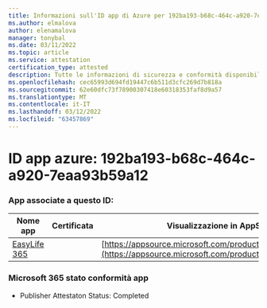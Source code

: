 ```yaml
---
title: Informazioni sull'ID app di Azure per 192ba193-b68c-464c-a920-7eaa93b59a12
ms.author: elmalova
author: elenamalova
manager: tonybal
ms.date: 03/11/2022
ms.topic: article
ms.service: attestation
certification_type: attested
description: Tutte le informazioni di sicurezza e conformità disponibili per 192ba193-b68c-464c-a920-7eaa93b59a12.
ms.openlocfilehash: cec65993d694fd19447c6b511d3cfc269d7b818a
ms.sourcegitcommit: 62e60dfc73f78900307418e60318353faf8d9a57
ms.translationtype: MT
ms.contentlocale: it-IT
ms.lasthandoff: 03/12/2022
ms.locfileid: "63457869"
---
```

# <a name="azure-app-id-192ba193-b68c-464c-a920-7eaa93b59a12"></a>ID app azure: 192ba193-b68c-464c-a920-7eaa93b59a12


### <a name="apps-associated-with-this-id"></a>App associate a questo ID:
| **Nome app** | **Certificata** | **Visualizzazione in AppSource** |
|--------------|---------------|-----------------------|
| [EasyLife 365](../forward/WA200003697) |  | [https://appsource.microsoft.com/product/office/WA200003697](https://appsource.microsoft.com/product/office/WA200003697) |

### <a name="microsoft-365-app-compliance-status"></a>Microsoft 365 stato conformità app
- Publisher Attestaton Status: Completed
